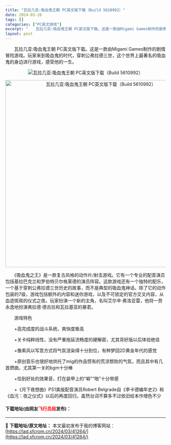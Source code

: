 ```yaml
---
title: "瓦拉几亚:吸血鬼王朝 PC英文版下载（Build 5610992）"
date: 2024-03-26
tags: []
categories: ["PC英文游戏"]
excerpt: "　　瓦拉几亚:吸血鬼王朝 PC英文版下载。这是一款由Migami Games制作的剧情冒险游戏。玩家来到吸血鬼的时代，穿刺公弗拉德三世，这个世界上最著名的吸血鬼的身边进行游戏，感受他的一生。 　　《吸血鬼之王》是一款复古风格的动作片/射击游戏。它有一个专业的配音演员包括基拉巴克兰和罗伯特贝尔格莱德的&hellip;"
layout: post
---
```


 <p>　　瓦拉几亚:吸血鬼王朝 PC英文版下载。这是一款由Migami Games制作的剧情冒险游戏。玩家来到吸血鬼的时代，穿刺公弗拉德三世，这个世界上最著名的吸血鬼的身边进行游戏，感受他的一生。</p> <p align="center"><img align="" border="0" src="https://lad.sfcrom.cn/wp-content/uploads/2024/03/20240326_6602eb935a6fd.webp" alt="瓦拉几亚:吸血鬼王朝 PC英文版下载（Build 5610992）" /></p> <p align="center"><img align="" border="0" src="https://lad.sfcrom.cn/wp-content/uploads/2024/03/20240326_6602eb93d0645.webp" width="585" alt="瓦拉几亚:吸血鬼王朝 PC英文版下载（Build 5610992）" /></p> <p>　　《吸血鬼之王》是一款复古风格的动作片/射击游戏。它有一个专业的配音演员包括基拉巴克兰和罗伯特贝尔格莱德的演员阵容。这款游戏还有一个独特的配乐，一个基于穿刺公弗拉德三世历史的故事，而不是典型的吸血鬼神话。除了它的动作包装的7级，游戏包括额外的内容和迷你游戏，以及不可锁定的官方交叉内容，从血迹斑斑的仪式之夜。玩家扮演一个新的主角，名叫艾尔辛&middot;弗洛亚雷，他将一劳永逸地扮演弗拉德&middot;德古拉和瓦拉基亚的暴君。</p> <p>　　游戏特色</p> <p>　　+高完成度的战斗系统，爽快度极高</p> <p>　　+关卡纯粹线性，没有严重拖延流畅度的硬解密，尤其背好版以后体验绝佳</p> <p>　　+像素风以写意方式将气氛渲染得十分到位，有种梦回2D黄金年代的感觉</p> <p>　　+原创音乐也很好地烘托了mig的作品惯有的荒凉颓败的气氛，而且其中有几首燃曲，尤其第一关的bgm十分棒</p> <p>　　+恰到好处的效果音，打在装甲上的&ldquo;噼&rdquo;&ldquo;啪&rdquo;十分带感</p> <p>　　+《月下夜想曲》PS1美版配音演员Robert Belgrade自《李卡德编年史2》和《血污：夜之仪式》以后的再度回归，虽然台词不算多不过依旧给本作增色不少</p> <p><h4>下载地址(由网友<font color="red">飞行员段</font>发布)：</h4></p> 

---
📖 **下载地址/原文地址：** 本文最初发布于我的博客网站：[https://lad.sfcrom.cn/2024/03/41264/](https://lad.sfcrom.cn/2024/03/41264/)
